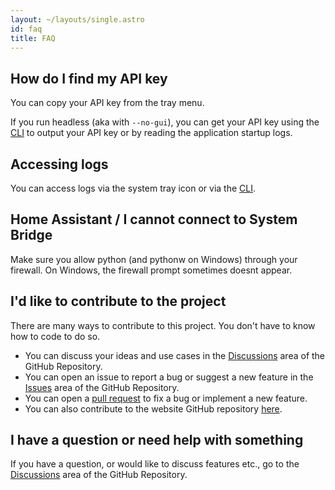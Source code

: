 ```yaml
---
layout: ~/layouts/single.astro
id: faq
title: FAQ
---
```


## How do I find my API key

You can copy your API key from the tray menu.

If you run headless (aka with `--no-gui`), you can get your API key using the [CLI](/docs/cli) to output your API key or by reading the application startup logs.

## Accessing logs

You can access logs via the system tray icon or via the [CLI](/docs/cli).

## Home Assistant / I cannot connect to System Bridge

Make sure you allow python (and pythonw on Windows) through your firewall. On Windows, the firewall prompt sometimes doesnt appear.

## I'd like to contribute to the project

There are many ways to contribute to this project. You don't have to
know how to code to do so.

- You can discuss your ideas and use cases in the
 [Discussions](https://github.com/timmo001/system-bridge/discussions)
 area of the GitHub Repository.
- You can open an issue to report a bug or suggest a new feature
 in the [Issues](https://github.com/timmo001/system-bridge/issues)
 area of the GitHub Repository.
- You can open a
 [pull request](https://github.com/timmo001/system-bridge/pulls)
 to fix a bug or implement a new feature.
- You can also contribute to the website GitHub repository
 [here](https://github.com/timmo001/system-bridge-site-v2).

## I have a question or need help with something

If you have a question, or would like to discuss features etc., go to
the [Discussions](https://github.com/timmo001/system-bridge/discussions)
area of the GitHub Repository.
